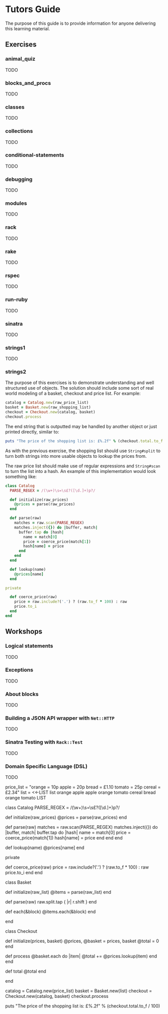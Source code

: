 # Tutors Guide

The purpose of this guide is to provide information for anyone delivering this learning material.


## Exercises


### animal_quiz

TODO


### blocks_and_procs

TODO


### classes

TODO


### collections

TODO


### conditional-statements

TODO


### debugging

TODO


### modules

TODO


### rack

TODO


### rake

TODO


### rspec

TODO


### run-ruby

TODO


### sinatra

TODO


### strings1

TODO


### strings2

The purpose of this exercises is to demonstrate understanding and well structured use of objects. The solution should include some sort of real world modeling of a basket, checkout and price list. For example:

```ruby
catalog = Catalog.new(raw_price_list)
basket = Basket.new(raw_shopping_list)
checkout = Checkout.new(catalog, basket)
checkout.process
```

The end string that is outputted may be handled by another object or just printed directly, similar to:

```ruby
puts "The price of the shopping list is: £%.2f" % (checkout.total.to_f / 100)
```

As with the previous exercise, the shopping list should use `String#split` to turn both strings into more usable objects to lookup the prices from.

The raw price list should make use of regular expressions and `String#scan` to turn the list into a hash. An example of this implementation would look something like:

```ruby
class Catalog
  PARSE_REGEX = /(\w+)\s=\s£?([\d.]+)p?/

  def initialize(raw_prices)
    @prices = parse(raw_prices)
  end

  def parse(raw)
    matches = raw.scan(PARSE_REGEX)
    matches.inject({}) do |buffer, match|
      buffer.tap do |hash|
        name = match[0]
        price = coerce_price(match[1])
        hash[name] = price
      end
    end
  end

  def lookup(name)
    @prices[name]
  end

private

  def coerce_price(raw)
    price = raw.include?('.') ? (raw.to_f * 100) : raw
    price.to_i
  end
end
```


## Workshops


### Logical statements

TODO


### Exceptions

TODO


### About blocks

TODO


### Building a JSON API wrapper with `Net::HTTP`

TODO


### Sinatra Testing with `Rack::Test`

TODO


### Domain Specific Language (DSL)

TODO



price_list = "orange = 10p apple = 20p bread = £1.10 tomato = 25p cereal = £2.34"
list = <<-LIST
 list
 orange
 apple
 apple
 orange
 tomato
 cereal
 bread
 orange
 tomato
LIST

class Catalog
  PARSE_REGEX = /(\w+)\s=\s£?([\d.]+)p?/

  def initialize(raw_prices)
    @prices = parse(raw_prices)
  end

  def parse(raw)
    matches = raw.scan(PARSE_REGEX)
    matches.inject({}) do |buffer, match|
      buffer.tap do |hash|
        name = match[0]
        price = coerce_price(match[1])
        hash[name] = price
      end
    end
  end

  def lookup(name)
    @prices[name]
  end

private

  def coerce_price(raw)
    price = raw.include?('.') ? (raw.to_f * 100) : raw
    price.to_i
  end
end

class Basket

  def initialize(raw_list)
    @items = parse(raw_list)
  end

  def parse(raw)
    raw.split.tap { |r| r.shift }
  end

  def each(&block)
    @items.each(&block)
  end

end

class Checkout

  def initialize(prices, basket)
    @prices, @basket = prices, basket
    @total = 0
  end

  def process
    @basket.each do |item|
      @total += @prices.lookup(item)
    end
  end

  def total
    @total
  end

end

catalog = Catalog.new(price_list)
basket = Basket.new(list)
checkout = Checkout.new(catalog, basket)
checkout.process

puts "The price of the shopping list is: £%.2f" % (checkout.total.to_f / 100)
